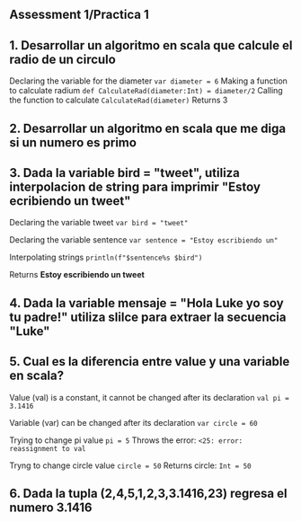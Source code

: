 ## Assessment 1/Practica 1


## 1. Desarrollar un algoritmo en scala que calcule el radio de un circulo

Declaring the variable for the diameter
`var diameter = 6`
Making a function to calculate radium
`def CalculateRad(diameter:Int) = diameter/2`
Calling the function to calculate
`CalculateRad(diameter)`
Returns 3

##  2. Desarrollar un algoritmo en scala que me diga si un numero es primo


## 3. Dada la variable bird = "tweet", utiliza interpolacion de string para imprimir "Estoy ecribiendo un tweet"

Declaring the variable tweet
`var bird = "tweet"`

Declaring the variable sentence
`var sentence = "Estoy escribiendo un"`

Interpolating strings
`println(f"$sentence%s $bird")`

Returns **Estoy escribiendo un tweet**


## 4. Dada la variable mensaje = "Hola Luke yo soy tu padre!" utiliza slilce para extraer la secuencia "Luke"


## 5. Cual es la diferencia entre value y una variable en scala?

Value (val) is a constant, it cannot be changed after its declaration
`val pi = 3.1416`

Variable (var) can be changed after its declaration
`var circle = 60`

Trying to change pi value
`pi = 5`
Throws the error: `<25: error: reassignment to val`

Tryng to change circle value
`circle = 50`
Returns circle: `Int = 50`


## 6. Dada la tupla (2,4,5,1,2,3,3.1416,23) regresa el numero 3.1416
